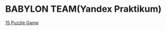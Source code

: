 # BABYLON TEAM(Yandex Praktikum)

[15 Puzzle Game](https://github.com/babylon-game/practicum_15puzzle_babylon)
